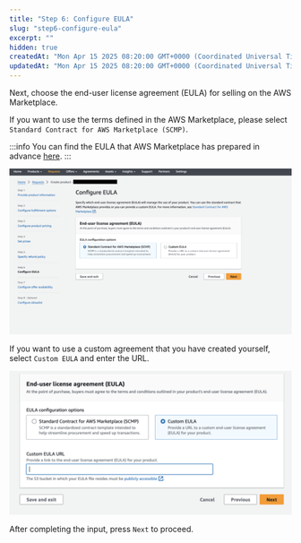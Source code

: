 ```yaml
---
title: "Step 6: Configure EULA"
slug: "step6-configure-eula"
excerpt: ""
hidden: true
createdAt: "Mon Apr 15 2025 08:20:00 GMT+0000 (Coordinated Universal Time)"
updatedAt: "Mon Apr 15 2025 08:20:00 GMT+0000 (Coordinated Universal Time)"
---
```

Next, choose the end-user license agreement (EULA) for selling on the AWS Marketplace.

If you want to use the terms defined in the AWS Marketplace, please select `Standard Contract for AWS Marketplace (SCMP)`.

:::info
You can find the EULA that AWS Marketplace has prepared in advance [here](https://docs.aws.amazon.com/marketplace/latest/userguide/standardized-license-terms.html#standard-contracts).
:::

![](/img/part-4/aws-marketplace-integration/product-submission/step6-configure-eula/step6-configure-eula-1.png)

If you want to use a custom agreement that you have created yourself, select `Custom EULA` and enter the URL.

![](/img/part-4/aws-marketplace-integration/product-submission/step6-configure-eula/step6-configure-eula-2.png)

After completing the input, press `Next` to proceed.